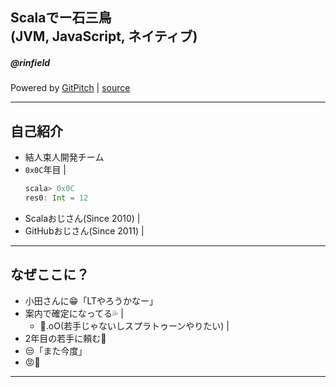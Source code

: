 ## Scalaでー石三鳥<br>(JVM, JavaScript, ネイティブ)
##### @rinfield

Powered by <a href="https://gitpitch.com/" target="_blank">GitPitch</a> |
<a href="https://github.com/rinfield" target="_blank">source</a>

---

## 自己紹介

- 結人束人開発チーム
- `0x0C`年目 |
  ```scala
  scala> 0x0C
  res0: Int = 12
  ```
<!-- .element: class="fragment" -->
- Scalaおじさん(Since 2010) |
- GitHubおじさん(Since 2011) |

---

## なぜここに？

- 小田さんに😁「LTやろうかなー」
- 案内で確定になってる💦 |
  - 🤔.oO(若手じゃないしスプラトゥーンやりたい) |
- 2年目の若手に頼む🙏
- 😒「また今度」
- 😡💢

---
